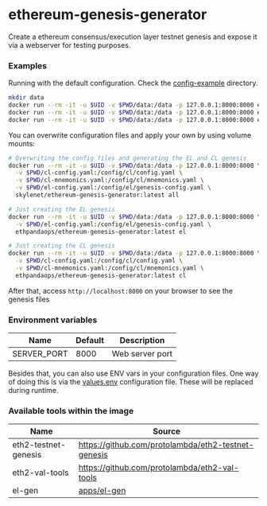 # ethereum-genesis-generator

Create a ethereum consensus/execution layer testnet genesis and expose it via a webserver for testing purposes.

### Examples

Running with the default configuration. Check the [config-example](config-example) directory.

```sh
mkdir data
docker run --rm -it -u $UID -v $PWD/data:/data -p 127.0.0.1:8000:8000 ethpandaops/ethereum-genesis-generator:latest all # Create EL+CL genesis
docker run --rm -it -u $UID -v $PWD/data:/data -p 127.0.0.1:8000:8000 ethpandaops/ethereum-genesis-generator:latest cl  # Just CL
docker run --rm -it -u $UID -v $PWD/data:/data -p 127.0.0.1:8000:8000 ethpandaops/ethereum-genesis-generator:latest el  # Just EL
```

You can overwrite configuration files and apply your own by using volume mounts:

```sh
# Overwriting the config files and generating the EL and CL genesis
docker run --rm -it -u $UID -v $PWD/data:/data -p 127.0.0.1:8000:8000 \
  -v $PWD/cl-config.yaml:/config/cl/config.yaml \
  -v $PWD/cl-mnemonics.yaml:/config/cl/mnemonics.yaml \
  -v $PWD/el-config.yaml:/config/el/genesis-config.yaml \
  skylenet/ethereum-genesis-generator:latest all

# Just creating the EL genesis
docker run --rm -it -u $UID -v $PWD/data:/data -p 127.0.0.1:8000:8000 \
  -v $PWD/el-config.yaml:/config/el/genesis-config.yaml \
  ethpandaops/ethereum-genesis-generator:latest el

# Just creating the CL genesis
docker run --rm -it -u $UID -v $PWD/data:/data -p 127.0.0.1:8000:8000 \
  -v $PWD/cl-config.yaml:/config/cl/config.yaml \
  -v $PWD/cl-mnemonics.yaml:/config/cl/mnemonics.yaml \
  ethpandaops/ethereum-genesis-generator:latest cl
```

After that, access `http://localhost:8000` on your browser to see the genesis files

### Environment variables

Name | Default | Description
---- |-------- | ----
SERVER_PORT | 8000 | Web server port

Besides that, you can also use ENV vars in your configuration files. One way of doing this is via the [values.env](config-example/values.env) configuration file. These will be replaced during runtime.

### Available tools within the image

Name | Source
---- | ----
eth2-testnet-genesis | https://github.com/protolambda/eth2-testnet-genesis
eth2-val-tools | https://github.com/protolambda/eth2-val-tools
el-gen | [apps/el-gen](apps/el-gen)
